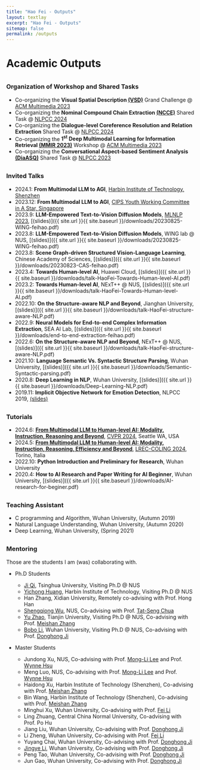 ```yaml
---
title: "Hao Fei - Outputs"
layout: textlay
excerpt: "Hao Fei - Outputs"
sitemap: false
permalink: /outputs
---
```


# Academic Outputs

<div style="margin-top: 35px"></div>


### Organization of Workshop and Shared Tasks

- Co-organizing the **Visual Spatial Description [(VSD)](https://lllogen.github.io/vsd-challenge.github.io/)** Grand Challenge @ [ACM Multimedia 2023](https://www.acmmm2023.org/) 
- Co-organizing the **Nominal Compound Chain Extraction [(NCCE)](https://ncce-site.pages.dev/)** Shared Task @ [NLPCC 2024](http://tcci.ccf.org.cn/conference/2024/cfpt.php)
- Co-organizing the **Dialogue-level Coreference Resolution and Relation Extraction** Shared Task @ [NLPCC 2024](http://tcci.ccf.org.cn/conference/2024/cfpt.php)
- Co-organizing the **1<sup>st</sup> Deep Multimodal Learning for Information Retrieval [(MMIR 2023)](https://videorelation.nextcenter.org/MMIR23/)** Workshop @ [ACM Multimedia 2023](https://www.acmmm2023.org/) 
- Co-organizing the **Conversational Aspect-based Sentiment Analysis [(DiaASQ)](https://conasq.pages.dev/)** Shared Task @ [NLPCC 2023](http://tcci.ccf.org.cn/conference/2023/cfpt.php)






<div style="margin-top: 30px"></div>


### Invited Talks 



- 2024.1: **From Multimodal LLM to AGI**, [Harbin Institute of Technology, Shenzhen](#)
- 2023.12: **From Multimodal LLM to AGI**, [CIPS Youth Working Committee in A Star, Singapore](https://mp.weixin.qq.com/s/LeJwkE_sk29twigo1wxkMw)
- 2023.9: **LLM-Empowered Text-to-Vision Diffusion Models**, [MLNLP 2023](http://mlnlp.world/mlnlp2023/), [(slides)]({{ site.url }}{{ site.baseurl }}/downloads/20230825-WING-feihao.pdf)
- 2023.8: **LLM-Empowered Text-to-Vision Diffusion Models**, WING lab @ NUS, [(slides)]({{ site.url }}{{ site.baseurl }}/downloads/20230825-WING-feihao.pdf)
- 2023.8: **Scene Graph-driven Structured Vision-Language Learning**, Chinese Academy of Sciences, [(slides)]({{ site.url }}{{ site.baseurl }}/downloads/20230823-CAS-feihao.pdf)
- 2023.4: **Towards Human-level AI**, Huawei Cloud, [(slides)]({{ site.url }}{{ site.baseurl }}/downloads/talk-HaoFei-Towards-Human-level-AI.pdf)
- 2023.2: **Towards Human-level AI**, NExT++ @ NUS, [(slides)]({{ site.url }}{{ site.baseurl }}/downloads/talk-HaoFei-Towards-Human-level-AI.pdf)
- 2022.10: **On the Structure-aware NLP and Beyond**, Jianghan University, [(slides)]({{ site.url }}{{ site.baseurl }}/downloads/talk-HaoFei-structure-aware-NLP.pdf)
- 2022.9: **Neural Models for End-to-end Complex Information Extraction**, SEA AI Lab, [(slides)]({{ site.url }}{{ site.baseurl }}/downloads/end-to-end-extraction-feihao.pdf)
- 2022.6: **On the Structure-aware NLP and Beyond**, NExT++ @ NUS, [(slides)]({{ site.url }}{{ site.baseurl }}/downloads/talk-HaoFei-structure-aware-NLP.pdf)
- 2021.10: **Language Semantic Vs. Syntactic Structure Parsing**, Wuhan University, [(slides)]({{ site.url }}{{ site.baseurl }}/downloads/Semantic-Syntactic-parsing.pdf)
- 2020.8: **Deep Learning in NLP**, Wuhan University, [(slides)]({{ site.url }}{{ site.baseurl }}/downloads/Deep-Learning-NLP.pdf)
- 2019.11: **Implicit Objective Network for Emotion Detection**, NLPCC 2019,  [(slides)](#)




<div style="margin-top: 30px"></div>

### Tutorials

- 2024.6: [**From Multimodal LLM to Human-level AI: Modality, Instruction, Reasoning and Beyond**](https://mllm2024.github.io/CVPR2024), [CVPR 2024](https://cvpr.thecvf.com/), Seattle WA, USA
- 2024.5: [**From Multimodal LLM to Human-level AI: Modality, Instruction, Reasoning, Efficiency and Beyond**](https://mllm2024.github.io/COLING2024), [LREC-COLING 2024](https://lrec-coling-2024.org/), Torino, Italia
- 2022.10: **Python Introduction and Preliminary for Research**, Wuhan University
- 2020.4: **How to AI Research and Paper Writing for AI Beginner**, Wuhan University, [(slides)]({{ site.url }}{{ site.baseurl }}/downloads/AI-research-for-beginer.pdf)

 





<div style="margin-top: 30px"></div>


### Teaching Assistant

- C programming and Algorithm, Wuhan University, (Autumn 2019)
- Natural Language Understanding, Wuhan University, (Autumn 2020)
- Deep Learning, Wuhan University, (Spring 2021)





<div style="margin-top: 30px"></div>


### Mentoring

Those are the students I am (was) collaborating with.

- Ph.D Students
    - [Ji Qi](https://qijimrc.github.io/), Tsinghua University, Visiting Ph.D @ NUS
    - [Yichong Huang](https://ychuang.netlify.app/), Harbin Institute of Technology, Visiting Ph.D @ NUS
    - Han Zhang, Xidian University, Remotely co-advising with Prof. Hong Han
    - [Shengqiong Wu](https://chocowu.github.io/), NUS, Co-advising with Prof. [Tat-Seng Chua](https://www.chuatatseng.com/)
    - [Yu Zhao](https://github.com/zhaoyucs), Tianjin University, Visiting Ph.D @ NUS, Co-advising with Prof. [Meishan Zhang](https://zhangmeishan.github.io/)
    - [Bobo Li](https://github.com/unikcc), Wuhan University, Visiting Ph.D @ NUS, Co-advising with Prof. [Donghong Ji](https://scholar.google.com/citations?user=2Q-7u3AAAAAJ)


- Master Students
  - Jundong Xu, NUS, Co-advising with Prof. [Mong-Li Lee](https://www.comp.nus.edu.sg/~leeml/) and Prof. [Wynne Hsu](https://www.comp.nus.edu.sg/~whsu/)
  - Meng Luo, NUS, Co-advising with Prof. [Mong-Li Lee](https://www.comp.nus.edu.sg/~leeml/) and Prof. [Wynne Hsu](https://www.comp.nus.edu.sg/~whsu/)
  - Haidong Xu, Harbin Institute of Technology (Shenzhen), Co-advising with Prof. [Meishan Zhang](https://zhangmeishan.github.io/)
  - Bin Wang, Harbin Institute of Technology (Shenzhen), Co-advising with Prof. [Meishan Zhang](https://zhangmeishan.github.io/)
  - Minghui Xu, Wuhan University, Co-advising with Prof. [Fei Li](https://scholar.google.com/citations?user=AoMmysMAAAAJ)
  - Ling Zhuang, Central China Normal University, Co-advising with Prof. Po Hu
  - Jiang Liu, Wuhan University, Co-advising with Prof. [Donghong Ji](https://scholar.google.com/citations?user=2Q-7u3AAAAAJ)
  - Li Zheng, Wuhan University, Co-advising with Prof. [Fei Li](https://scholar.google.com/citations?user=AoMmysMAAAAJ)
  - Yuyang Chai, Wuhan University, Co-advising with Prof. [Donghong Ji](https://scholar.google.com/citations?user=2Q-7u3AAAAAJ)
  - [Jingye Li](https://ljynlp.github.io/), Wuhan University, Co-advising with Prof. [Donghong Ji](https://scholar.google.com/citations?user=2Q-7u3AAAAAJ)
  - Peng Tao, Wuhan University, Co-advising with Prof. [Donghong Ji](https://scholar.google.com/citations?user=2Q-7u3AAAAAJ)
  - Jun Gao, Wuhan University, Co-advising with Prof. [Donghong Ji](https://scholar.google.com/citations?user=2Q-7u3AAAAAJ)



